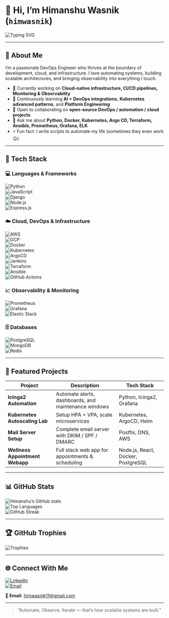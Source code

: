 # 👋 Hi, I’m Himanshu Wasnik (`himwasnik`)

![Typing SVG](https://readme-typing-svg.herokuapp.com?size=25&color=00C2CB&lines=DevOps+Engineer;Cloud+%26+Platform+Engineer;Full+Stack+Developer;Monitoring+&+Automation;Always+Learning🚀)

---

## 🚀 About Me  

I’m a passionate  DevOps Engineer who thrives at the boundary of development, cloud, and infrastructure. I love automating systems, building scalable architectures, and bringing observability into everything I touch.

- 🔭 Currently working on **Cloud-native infrastructure, CI/CD pipelines, Monitoring & Observability**  
- 🌱 Continuously learning **AI + DevOps integrations**, **Kubernetes advanced patterns**, and **Platform Engineering**  
- 👯 Open to collaborating on **open-source DevOps / automation / cloud projects**  
- 💬 Ask me about **Python, Docker, Kubernetes, Argo CD, Terraform, Ansible, Prometheus, Grafana, ELK**  
- ⚡ Fun fact: I write scripts to automate my life (sometimes they even work 😉)  

---

## 🧰 Tech Stack  

### 💻 Languages & Frameworks  
![Python](https://img.shields.io/badge/Python-3776AB?logo=python&logoColor=white)  
![JavaScript](https://img.shields.io/badge/JavaScript-F7DF1E?logo=javascript&logoColor=black)  
![Django](https://img.shields.io/badge/Django-092E20?logo=django&logoColor=white)  
![Node.js](https://img.shields.io/badge/Node.js-339933?logo=node.js&logoColor=white)  
![Express.js](https://img.shields.io/badge/Express.js-000000?logo=express&logoColor=white)  

### ☁️ Cloud, DevOps & Infrastructure  
![AWS](https://img.shields.io/badge/AWS-232F3E?logo=amazon-aws&logoColor=white)  
![GCP](https://img.shields.io/badge/GCP-4285F4?logo=google-cloud&logoColor=white)  
![Docker](https://img.shields.io/badge/Docker-2496ED?logo=docker&logoColor=white)  
![Kubernetes](https://img.shields.io/badge/Kubernetes-326CE5?logo=kubernetes&logoColor=white)  
![ArgoCD](https://img.shields.io/badge/ArgoCD-FE4A49?logo=argo&logoColor=white)  
![Jenkins](https://img.shields.io/badge/Jenkins-D24939?logo=jenkins&logoColor=white)  
![Terraform](https://img.shields.io/badge/Terraform-623CE4?logo=terraform&logoColor=white)  
![Ansible](https://img.shields.io/badge/Ansible-EE0000?logo=ansible&logoColor=white)  
![GitHub Actions](https://img.shields.io/badge/GitHub%20Actions-2088FF?logo=github-actions&logoColor=white)  

### 📈 Observability & Monitoring  
![Prometheus](https://img.shields.io/badge/Prometheus-E6522C?logo=prometheus&logoColor=white)  
![Grafana](https://img.shields.io/badge/Grafana-F46800?logo=grafana&logoColor=white)  
![Elastic Stack](https://img.shields.io/badge/ELK-005571?logo=elastic&logoColor=white)  

### 🗄️ Databases  
![PostgreSQL](https://img.shields.io/badge/PostgreSQL-316192?logo=postgresql&logoColor=white)  
![MongoDB](https://img.shields.io/badge/MongoDB-47A248?logo=mongodb&logoColor=white)  
![Redis](https://img.shields.io/badge/Redis-DC382D?logo=redis&logoColor=white)  

---

## 🌟 Featured Projects  

| Project | Description | Tech Stack |
|---|---|---|
| **Icinga2 Automation** | Automate alerts, dashboards, and maintenance windows | Python, Icinga2, Grafana |
| **Kubernetes Autoscaling Lab** | Setup HPA + VPA, scale microservices | Kubernetes, ArgoCD, Helm |
| **Mail Server Setup** | Complete email server with DKIM / SPF / DMARC | Postfix, DNS, AWS |
| **Wellness Appointment Webapp** | Full stack web app for appointments & scheduling | Node.js, React, Docker, PostgreSQL |


---

## 📊 GitHub Stats  

![Himanshu’s GitHub stats](https://github-readme-stats.vercel.app/api?username=himwasnik&show_icons=true&theme=tokyonight)  
![Top Languages](https://github-readme-stats.vercel.app/api/top-langs/?username=himwasnik&layout=compact&theme=tokyonight)  
![GitHub Streak](https://github-readme-streak-stats.herokuapp.com?user=himwasnik&theme=tokyonight)  

---

## 🏆 GitHub Trophies  
![Trophies](https://github-profile-trophy.vercel.app/?username=himwasnik&theme=darkhub&margin-w=10&no-bg=true)  

---

## 🌐 Connect With Me  

[![LinkedIn](https://img.shields.io/badge/LinkedIn-0A66C2?logo=linkedin&logoColor=white)](https://www.linkedin.com/in/himanshu-wasnik-7b8198230/)  
[![Email](https://img.shields.io/badge/Email-D14836?logo=gmail&logoColor=white)](mailto:himwasnik11@gmail.com)  

📧 **Email:** himwasnik11@gmail.com  

---

> “Automate, Observe, Iterate — that’s how scalable systems are built.”  
